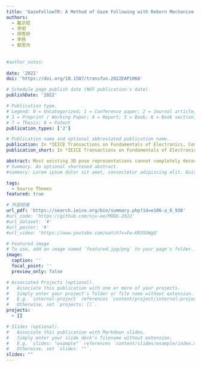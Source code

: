 ```yaml
---
title: 'GazeFollowTR: A Method of Gaze Following with Reborn Mechanism'
authors:
  - 戴京昭
  - 李明
  - 胡雪娇
  - 李杨
  - 都思丹
  
  
#author_notes:
  
date: '2022'
doi: 'https://doi.org/10.1587/transfun.2022EAP1068'

# Schedule page publish date (NOT publication's date).
publishDate: '2022'

# Publication type.
# Legend: 0 = Uncategorized; 1 = Conference paper; 2 = Journal article;
# 3 = Preprint / Working Paper; 4 = Report; 5 = Book; 6 = Book section;
# 7 = Thesis; 8 = Patent
publication_types: ['2']

# Publication name and optional abbreviated publication name.
publication: In *IEICE Transactions on Fundamentals of Electronics, Communications and Computer Sciences*
publication_short: In *IEICE Transactions on Fundamentals of Electronics, Communications and Computer Sciences*

abstract: Most existing 3D pose representations cannot completely decouple the overlapping two or more human joints of the same type. In this paper, the authors propose a novel 2.5 D representation of the human pose by projecting human joints in 3D space onto the three orthogonal planes. The authors apply for the first time the permutation module to a multi-person 3D human pose estimation task and use Geometric Constraints Loss (GCL) to guide the learning of the model. The authors overcome the negative effects of the inductive bias of convolutional neural networks (CNNs) by aligning the intermediate feature space with the output feature space. The effectiveness of the authors’ approach is validated on the carnegie mellon university (CMU) panoptic dataset and MuPoTS-3D dataset. The authors’ proposed representations can effectively decouple the human joints in their selected data from overlapping human joints.
# Summary. An optional shortened abstract.
#summary: Lorem ipsum dolor sit amet, consectetur adipiscing elit. Duis posuere tellus ac convallis placerat. Proin tincidunt magna sed ex sollicitudin condimentum.

tags:
  - Source Themes
featured: true

# 外部链接
url_pdf: 'https://search.ieice.org/bin/summary.php?id=e106-a_6_938'
#url_code: 'https://github.com/nju-ee/MODE-2022'
#url_dataset: '#'
#url_poster: '#'
#url_video: 'https://www.youtube.com/watch?v=Fw-KR35UWgQ'

# Featured image
# To use, add an image named `featured.jpg/png` to your page's folder.
image:
  caption: ''
  focal_point: ''
  preview_only: false

# Associated Projects (optional).
#   Associate this publication with one or more of your projects.
#   Simply enter your project's folder or file name without extension.
#   E.g. `internal-project` references `content/project/internal-project/index.md`.
#   Otherwise, set `projects: []`.
projects:
  - []

# Slides (optional).
#   Associate this publication with Markdown slides.
#   Simply enter your slide deck's filename without extension.
#   E.g. `slides: "example"` references `content/slides/example/index.md`.
#   Otherwise, set `slides: ""`.
slides: ""
---
```

